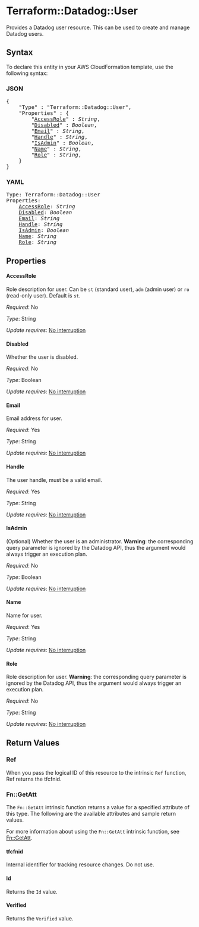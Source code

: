 # Terraform::Datadog::User

Provides a Datadog user resource. This can be used to create and manage Datadog users.

## Syntax

To declare this entity in your AWS CloudFormation template, use the following syntax:

### JSON

<pre>
{
    "Type" : "Terraform::Datadog::User",
    "Properties" : {
        "<a href="#accessrole" title="AccessRole">AccessRole</a>" : <i>String</i>,
        "<a href="#disabled" title="Disabled">Disabled</a>" : <i>Boolean</i>,
        "<a href="#email" title="Email">Email</a>" : <i>String</i>,
        "<a href="#handle" title="Handle">Handle</a>" : <i>String</i>,
        "<a href="#isadmin" title="IsAdmin">IsAdmin</a>" : <i>Boolean</i>,
        "<a href="#name" title="Name">Name</a>" : <i>String</i>,
        "<a href="#role" title="Role">Role</a>" : <i>String</i>,
    }
}
</pre>

### YAML

<pre>
Type: Terraform::Datadog::User
Properties:
    <a href="#accessrole" title="AccessRole">AccessRole</a>: <i>String</i>
    <a href="#disabled" title="Disabled">Disabled</a>: <i>Boolean</i>
    <a href="#email" title="Email">Email</a>: <i>String</i>
    <a href="#handle" title="Handle">Handle</a>: <i>String</i>
    <a href="#isadmin" title="IsAdmin">IsAdmin</a>: <i>Boolean</i>
    <a href="#name" title="Name">Name</a>: <i>String</i>
    <a href="#role" title="Role">Role</a>: <i>String</i>
</pre>

## Properties

#### AccessRole

Role description for user. Can be `st` (standard user), `adm` (admin user) or `ro` (read-only user).  Default is `st`.

_Required_: No

_Type_: String

_Update requires_: [No interruption](https://docs.aws.amazon.com/AWSCloudFormation/latest/UserGuide/using-cfn-updating-stacks-update-behaviors.html#update-no-interrupt)

#### Disabled

Whether the user is disabled.

_Required_: No

_Type_: Boolean

_Update requires_: [No interruption](https://docs.aws.amazon.com/AWSCloudFormation/latest/UserGuide/using-cfn-updating-stacks-update-behaviors.html#update-no-interrupt)

#### Email

Email address for user.

_Required_: Yes

_Type_: String

_Update requires_: [No interruption](https://docs.aws.amazon.com/AWSCloudFormation/latest/UserGuide/using-cfn-updating-stacks-update-behaviors.html#update-no-interrupt)

#### Handle

The user handle, must be a valid email.

_Required_: Yes

_Type_: String

_Update requires_: [No interruption](https://docs.aws.amazon.com/AWSCloudFormation/latest/UserGuide/using-cfn-updating-stacks-update-behaviors.html#update-no-interrupt)

#### IsAdmin

(Optional) Whether the user is an administrator. **Warning**: the corresponding query parameter is ignored by the Datadog API, thus the argument would always trigger an execution plan.

_Required_: No

_Type_: Boolean

_Update requires_: [No interruption](https://docs.aws.amazon.com/AWSCloudFormation/latest/UserGuide/using-cfn-updating-stacks-update-behaviors.html#update-no-interrupt)

#### Name

Name for user.

_Required_: Yes

_Type_: String

_Update requires_: [No interruption](https://docs.aws.amazon.com/AWSCloudFormation/latest/UserGuide/using-cfn-updating-stacks-update-behaviors.html#update-no-interrupt)

#### Role

Role description for user. **Warning**: the corresponding query parameter is ignored by the Datadog API, thus the argument would always trigger an execution plan.

_Required_: No

_Type_: String

_Update requires_: [No interruption](https://docs.aws.amazon.com/AWSCloudFormation/latest/UserGuide/using-cfn-updating-stacks-update-behaviors.html#update-no-interrupt)

## Return Values

### Ref

When you pass the logical ID of this resource to the intrinsic `Ref` function, Ref returns the tfcfnid.

### Fn::GetAtt

The `Fn::GetAtt` intrinsic function returns a value for a specified attribute of this type. The following are the available attributes and sample return values.

For more information about using the `Fn::GetAtt` intrinsic function, see [Fn::GetAtt](https://docs.aws.amazon.com/AWSCloudFormation/latest/UserGuide/intrinsic-function-reference-getatt.html).

#### tfcfnid

Internal identifier for tracking resource changes. Do not use.

#### Id

Returns the <code>Id</code> value.

#### Verified

Returns the <code>Verified</code> value.

